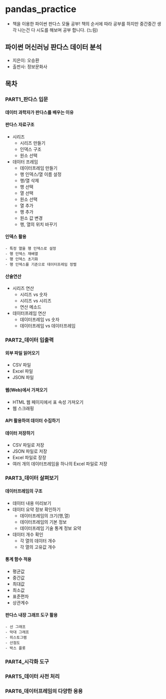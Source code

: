 # pandas_practice
- 책을 이용한 파이썬 판다스 모듈 공부!
책의 순서에 따라 공부를 하지만 중간중간 생각 나는건 다 시도를 해보며 공부 합니다. (느림)

## 파이썬 머신러닝 판다스 데이터 분석
- 지은이: 오승환
- 출판사: 정보문화사

## 목차
### PART1_판다스 입문
#### 데이터 과학자가 판다스를 배우는 이유
#### 판다스 자료구조
- 시리즈
    - 시리즈 만들기
    - 인덱스 구조
    - 원소 선택
- 데이터 프레임
    - 데이터프레임 만들기
    - 행 인덱스/열 이름 설정
    - 행/열 삭제
    - 행 선택
    - 열 선택
    - 원소 선택
    - 열 추가
    - 행 추가
    - 원소 값 변경
    - 행, 열의 위치 바꾸기
#### 인덱스 활용
    - 특정 열을 행 인덱스로 설정
    - 행 인덱스 재배열
    - 행 인덱스 초기화
    - 행 인덱스를 기준으로 데이터프레임 정렬
#### 산술연산
- 시리즈 연산
    - 시리즈 vs 숫자
    - 시리즈 vs 시리즈
    - 연산 메소드
- 데이터프레임 연산
    - 데이터프레임 vs 숫자
    - 데이터프레임 vs 데이터프레임
### PART2_데이터 입출력
#### 외부 파일 읽어오기
- CSV 파일
- Excel 파일
- JSON 파일
#### 웹(Web)에서 가져오기
- HTML 웹 페이지에서 표 속성 가져오기
- 웹 스크래핑
#### API 활용하여 데이터 수집하기
#### 데이터 저장하기
- CSV 파일로 저장
- JSON 파일로 저장
- Excel 파일로 장장
- 여러 개의 데이터프레임을 하나의 Excel 파일로 저장
### PART3_데이터 살펴보기
#### 데이터프레임의 구조
- 데이터 내용 미리보기
- 데이터 요약 정보 확인하기
    - 데이터프레임의 크기(행,열)
    - 데이터프레임의 기본 정보
    - 데이터프레임 기술 통계 정보 요약
- 데이터 개수 확인
    - 각 열의 데이터 개수
    - 각 열의 고유값 개수
#### 통계 함수 적용
- 평균값
- 중간값
- 최대값
- 최소값
- 표준편차
- 상관계수
#### 판다스 내장 그래프 도구 활용
    - 선 그래프
    - 막대 그래프
    - 히스토그램
    - 산점도
    - 박스 플롯
### PART4_시각화 도구

### PART5_데이터 사전 처리

### PART6_데이터프레임의 다양한 응용